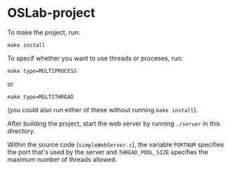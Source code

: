 # OSLab-project

To make the project, run: 
```
make install 
```

To specif whether you want to use threads or proceses, run: 
```
make type=MULTIPROCESS
```
or
```
make type=MULTITHREAD
```
(you could also run either of these without running `make install`). 

After building the project, start the web server by running `./server` in this directory. 

Within the source code (`simpleWebServer.c`), the variable `PORTNUM` specifies the port that's used by the server and `THREAD_POOL_SIZE` specifies the maximum number of threads allowed.  

